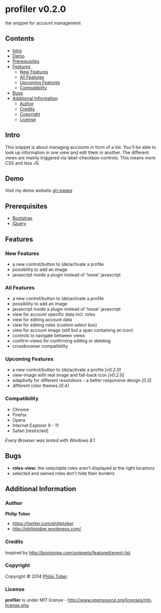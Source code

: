 # profiler v0.2.0
the snippet for account management

## Contents

- [Intro](#intro)
- [Demo](#demo)
- [Prerequisites](#prerequisites)
- [Features](#features)
  - [New Features](#new-features)
  - [All Features](#all-features)
  - [Upcoming Features](#upcoming-features)
  - [Compatibility](#compatibility)
- [Bugs](#bugs)
- [Additional Information](#additional-information)
  - [Author](#author)
  - [Credits](#credits)
  - [Copyright](#copyright)
  - [License](#license)

## Intro
This snippet is about managing accounts in form of a list. You'll be able to look up information in one view and edit them in another. The different views are mainly triggered via label-checkbox-controls. This means more CSS and less JS.

## Demo
Visit my demo website [gh-pages](http://philiptober.github.io/profiler/#/home)

## Prerequisites
+ [Bootstrap](http://getbootstrap.com/)
+ [jQuery](http://jquery.com/)

## Features

### New Features
+ a new control/button to (de)activate a profile
+ possibility to add an image
+ javascript inside a plugin instead of 'loose' javascript

### All Features
+ a new control/button to (de)activate a profile
+ possibility to add an image
+ javascript inside a plugin instead of 'loose' javascript
+ view for account specific data incl. roles
+ view for editing account data
+ view for editing roles (custom select box)
+ view for account image (still but a span containing an icon)
+ controls to navigate between views
+ confirm-views for confirming editing or deleting
+ crossbrowser compatibility

### Upcoming Features
+ a new control/button to (de)activate a profile *[v0.2.0]*
+ view-image with real image and fall-back icon *[v0.2.0]*
+ adaptivity for different resolutions - a better responsive design *[0.3]*
+ different color themes *[0.4]*

### Compatibility
+ Chrome
+ Firefox
+ Opera
+ Internet Explorer 9 - 11
+ Safari [restricted]

*Every Browser was tested with Windows 8.1*

## Bugs
+ **roles-view:** the selectable roles aren't displayed at the right locations
+ selected and owned roles don't hide their borders

## Additional Information

### Author

**Philip Tober**

+ https://twitter.com/philiptober
+ http://philiptober.wordpress.com/

### Credits

Inspired by http://bootsnipp.com/snippets/featured/event-list

### Copyright
Copyright © 2014 [Philip Tober](https://twitter.com/philiptober).

### License 
**profiler** is under MIT license - http://www.opensource.org/licenses/mit-license.php
